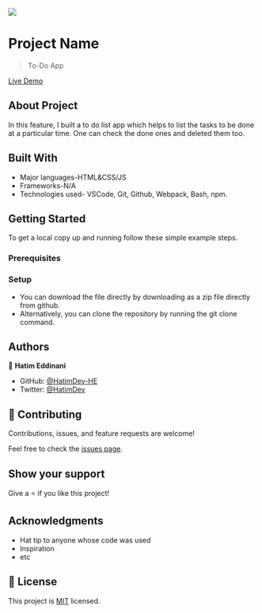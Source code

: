 ![](https://img.shields.io/badge/Microverse-blueviolet)

# Project Name

> To-Do App

[Live Demo](https://hatimdev-he.github.io/To-Do-List/)

## About Project

In this feature, I built a to do list app which helps to list the tasks to be done at a particular time. One can check the done ones and deleted them too.

## Built With

- Major languages-HTML&CSS/JS
- Frameworks-N/A
- Technologies used- VSCode, Git, Github, Webpack, Bash, npm.

## Getting Started
To get a local copy up and running follow these simple example steps.

### Prerequisites

### Setup
- You can download the file directly by downloading as a zip file directly from github.
- Alternatively, you can clone the repository by running the git clone command.

## Authors

👤 **Hatim Eddinani**

- GitHub: [@HatimDev-HE](https://github.com/githubhandle)
- Twitter: [@HatimDev](https://twitter.com/twitterhandle)

## 🤝 Contributing

Contributions, issues, and feature requests are welcome!

Feel free to check the [issues page](../../issues/).

## Show your support

Give a ⭐️ if you like this project!

## Acknowledgments

- Hat tip to anyone whose code was used
- Inspiration
- etc

## 📝 License

This project is [MIT](./MIT.md) licensed.
